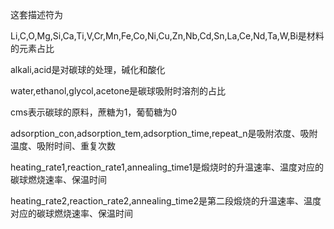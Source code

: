 这套描述符为

Li,C,O,Mg,Si,Ca,Ti,V,Cr,Mn,Fe,Co,Ni,Cu,Zn,Nb,Cd,Sn,La,Ce,Nd,Ta,W,Bi是材料的元素占比

alkali,acid是对碳球的处理，碱化和酸化

water,ethanol,glycol,acetone是碳球吸附时溶剂的占比

cms表示碳球的原料，蔗糖为1，葡萄糖为0

adsorption_con,adsorption_tem,adsorption_time,repeat_n是吸附浓度、吸附温度、吸附时间、重复次数

heating_rate1,reaction_rate1,annealing_time1是煅烧时的升温速率、温度对应的碳球燃烧速率、保温时间

heating_rate2,reaction_rate2,annealing_time2是第二段煅烧的升温速率、温度对应的碳球燃烧速率、保温时间



